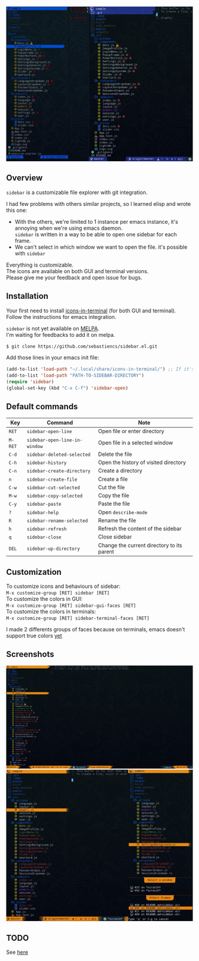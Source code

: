 ![sidebar](images/sidebar.jpg)

## Overview

`sidebar` is a customizable file explorer with git integration.  

I had few problems with others similar projects, so I learned elisp and wrote this one:  
- With the others, we're limited to 1 instance per emacs instance, it's annoying when we're using emacs daemon.  
  `sidebar` is written in a way to be able to open one sidebar for each frame.  
- We can't select in which window we want to open the file. it's possible with `sidebar`  

Everything is customizable.  
The icons are available on both GUI and terminal versions.  
Please give me your feedback and open issue for bugs.  

## Installation

Your first need to install [icons-in-terminal](https://github.com/sebastiencs/icons-in-terminal) (for both GUI and terminal).  
Follow the instructions for emacs integration.  

`sidebar` is not yet available on [MELPA](https://melpa.org/).  
I'm waiting for feedbacks to add it on melpa.  
  
```bash
$ git clone https://github.com/sebastiencs/sidebar.el.git
```
Add those lines in your emacs init file:
```el
(add-to-list 'load-path "~/.local/share/icons-in-terminal/") ;; If it's not already done
(add-to-list 'load-path "PATH-TO-SIDEBAR-DIRECTORY")
(require 'sidebar)
(global-set-key (kbd "C-x C-f") 'sidebar-open)
```

## Default commands

| Key     | Command                       | Note                                        |
| --------|-------------------------------|---------------------------------------------|
| `RET`   | `sidebar-open-line`           | Open file or enter directory                |
| `M-RET` | `sidebar-open-line-in-window` | Open file in a selected window              |
| `C-d`   | `sidebar-deleted-selected`    | Delete the file                             |
| `C-h`   | `sidebar-history`             | Open the history of visited directory       |
| `C-n`   | `sidebar-create-directory`    | Create a directory                          |
| `n`     | `sidebar-create-file`         | Create a file                               |
| `C-w`   | `sidebar-cut-selected`        | Cut the file                                |
| `M-w`   | `sidebar-copy-selected`       | Copy the file                               |
| `C-y`   | `sidebar-paste`               | Paste the file                              |
| `?`     | `sidebar-help`                | Open `describe-mode`                        |
| `R`     | `sidebar-rename-selected`     | Rename the file                             |
| `h`     | `sidebar-refresh`             | Refresh the content of the sidebar          |
| `q`     | `sidebar-close`               | Close sidebar                               |
| `DEL`   | `sidebar-up-directory`        | Change the current directory to its parent  |

## Customization

To customize icons and behaviours of sidebar:  
`M-x customize-group [RET] sidebar [RET]`   
To customize the colors in GUI:  
`M-x customize-group [RET] sidebar-gui-faces [RET]`  
To customize the colors in terminals:  
`M-x customize-group [RET] sidebar-terminal-faces [RET]`  

I made 2 differents groups of faces because on terminals, emacs doesn't support true colors [yet](http://git.savannah.gnu.org/cgit/emacs.git/commit/?id=e463e57)

## Screenshots

![sidebar-orange](images/sidebar-orange-flame.jpg)
![sidebar-sides](images/sidebar-sides.jpg)

## TODO

See [here](https://github.com/sebastiencs/sidebar.el/projects/1)
